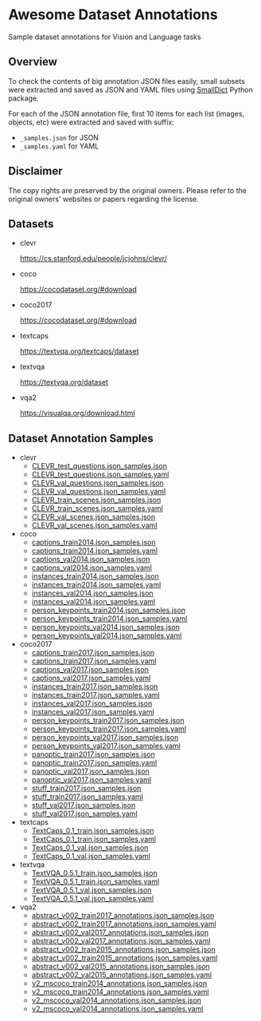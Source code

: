 # Awesome Dataset Annotations

Sample dataset annotations for Vision and Language tasks

## Overview

To check the contents of big annotation JSON files easily, small subsets were extracted and saved as JSON and YAML files using [SmallDict](https://github.com/Minyus/smalldict) Python package.

For each of the JSON annotation file, first 10 items for each list (images, objects, etc) were extracted and saved with suffix:
- `_samples.json` for JSON
- `_samples.yaml` for YAML

## Disclaimer 

The copy rights are preserved by the original owners.
Please refer to the original owners' websites or papers regarding the license.

## Datasets

- clevr

  https://cs.stanford.edu/people/jcjohns/clevr/

- coco

  https://cocodataset.org/#download

- coco2017

  https://cocodataset.org/#download

- textcaps

  https://textvqa.org/textcaps/dataset

- textvqa

  https://textvqa.org/dataset

- vqa2

  https://visualqa.org/download.html

## Dataset Annotation Samples

- clevr
  - [CLEVR_test_questions.json_samples.json](clevr/CLEVR_v1.0/questions/CLEVR_test_questions.json_samples.json)
  - [CLEVR_test_questions.json_samples.yaml](clevr/CLEVR_v1.0/questions/CLEVR_test_questions.json_samples.yaml)
  - [CLEVR_val_questions.json_samples.json](clevr/CLEVR_v1.0/questions/CLEVR_val_questions.json_samples.json)
  - [CLEVR_val_questions.json_samples.yaml](clevr/CLEVR_v1.0/questions/CLEVR_val_questions.json_samples.yaml)
  - [CLEVR_train_scenes.json_samples.json](clevr/CLEVR_v1.0/scenes/CLEVR_train_scenes.json_samples.json)
  - [CLEVR_train_scenes.json_samples.yaml](clevr/CLEVR_v1.0/scenes/CLEVR_train_scenes.json_samples.yaml)
  - [CLEVR_val_scenes.json_samples.json](clevr/CLEVR_v1.0/scenes/CLEVR_val_scenes.json_samples.json)
  - [CLEVR_val_scenes.json_samples.yaml](clevr/CLEVR_v1.0/scenes/CLEVR_val_scenes.json_samples.yaml)
- coco
  - [captions_train2014.json_samples.json](coco/annotations_trainval2014/annotations/captions_train2014.json_samples.json)
  - [captions_train2014.json_samples.yaml](coco/annotations_trainval2014/annotations/captions_train2014.json_samples.yaml)
  - [captions_val2014.json_samples.json](coco/annotations_trainval2014/annotations/captions_val2014.json_samples.json)
  - [captions_val2014.json_samples.yaml](coco/annotations_trainval2014/annotations/captions_val2014.json_samples.yaml)
  - [instances_train2014.json_samples.json](coco/annotations_trainval2014/annotations/instances_train2014.json_samples.json)
  - [instances_train2014.json_samples.yaml](coco/annotations_trainval2014/annotations/instances_train2014.json_samples.yaml)
  - [instances_val2014.json_samples.json](coco/annotations_trainval2014/annotations/instances_val2014.json_samples.json)
  - [instances_val2014.json_samples.yaml](coco/annotations_trainval2014/annotations/instances_val2014.json_samples.yaml)
  - [person_keypoints_train2014.json_samples.json](coco/annotations_trainval2014/annotations/person_keypoints_train2014.json_samples.json)
  - [person_keypoints_train2014.json_samples.yaml](coco/annotations_trainval2014/annotations/person_keypoints_train2014.json_samples.yaml)
  - [person_keypoints_val2014.json_samples.json](coco/annotations_trainval2014/annotations/person_keypoints_val2014.json_samples.json)
  - [person_keypoints_val2014.json_samples.yaml](coco/annotations_trainval2014/annotations/person_keypoints_val2014.json_samples.yaml)
- coco2017
  - [captions_train2017.json_samples.json](coco2017/annotations_trainval2017/annotations/captions_train2017.json_samples.json)
  - [captions_train2017.json_samples.yaml](coco2017/annotations_trainval2017/annotations/captions_train2017.json_samples.yaml)
  - [captions_val2017.json_samples.json](coco2017/annotations_trainval2017/annotations/captions_val2017.json_samples.json)
  - [captions_val2017.json_samples.yaml](coco2017/annotations_trainval2017/annotations/captions_val2017.json_samples.yaml)
  - [instances_train2017.json_samples.json](coco2017/annotations_trainval2017/annotations/instances_train2017.json_samples.json)
  - [instances_train2017.json_samples.yaml](coco2017/annotations_trainval2017/annotations/instances_train2017.json_samples.yaml)
  - [instances_val2017.json_samples.json](coco2017/annotations_trainval2017/annotations/instances_val2017.json_samples.json)
  - [instances_val2017.json_samples.yaml](coco2017/annotations_trainval2017/annotations/instances_val2017.json_samples.yaml)
  - [person_keypoints_train2017.json_samples.json](coco2017/annotations_trainval2017/annotations/person_keypoints_train2017.json_samples.json)
  - [person_keypoints_train2017.json_samples.yaml](coco2017/annotations_trainval2017/annotations/person_keypoints_train2017.json_samples.yaml)
  - [person_keypoints_val2017.json_samples.json](coco2017/annotations_trainval2017/annotations/person_keypoints_val2017.json_samples.json)
  - [person_keypoints_val2017.json_samples.yaml](coco2017/annotations_trainval2017/annotations/person_keypoints_val2017.json_samples.yaml)
  - [panoptic_train2017.json_samples.json](coco2017/panoptic_annotations_trainval2017/annotations/panoptic_train2017.json_samples.json)
  - [panoptic_train2017.json_samples.yaml](coco2017/panoptic_annotations_trainval2017/annotations/panoptic_train2017.json_samples.yaml)
  - [panoptic_val2017.json_samples.json](coco2017/panoptic_annotations_trainval2017/annotations/panoptic_val2017.json_samples.json)
  - [panoptic_val2017.json_samples.yaml](coco2017/panoptic_annotations_trainval2017/annotations/panoptic_val2017.json_samples.yaml)
  - [stuff_train2017.json_samples.json](coco2017/stuff_annotations_trainval2017/annotations/stuff_train2017.json_samples.json)
  - [stuff_train2017.json_samples.yaml](coco2017/stuff_annotations_trainval2017/annotations/stuff_train2017.json_samples.yaml)
  - [stuff_val2017.json_samples.json](coco2017/stuff_annotations_trainval2017/annotations/stuff_val2017.json_samples.json)
  - [stuff_val2017.json_samples.yaml](coco2017/stuff_annotations_trainval2017/annotations/stuff_val2017.json_samples.yaml)
- textcaps
  - [TextCaps_0.1_train.json_samples.json](textcaps/TextCaps_0.1_train.json_samples.json)
  - [TextCaps_0.1_train.json_samples.yaml](textcaps/TextCaps_0.1_train.json_samples.yaml)
  - [TextCaps_0.1_val.json_samples.json](textcaps/TextCaps_0.1_val.json_samples.json)
  - [TextCaps_0.1_val.json_samples.yaml](textcaps/TextCaps_0.1_val.json_samples.yaml)
- textvqa
  - [TextVQA_0.5.1_train.json_samples.json](textvqa/TextVQA_0.5.1_train.json_samples.json)
  - [TextVQA_0.5.1_train.json_samples.yaml](textvqa/TextVQA_0.5.1_train.json_samples.yaml)
  - [TextVQA_0.5.1_val.json_samples.json](textvqa/TextVQA_0.5.1_val.json_samples.json)
  - [TextVQA_0.5.1_val.json_samples.yaml](textvqa/TextVQA_0.5.1_val.json_samples.yaml)
- vqa2
  - [abstract_v002_train2017_annotations.json_samples.json](vqa2/Annotations_Binary_Train2017_abstract_v002/abstract_v002_train2017_annotations.json_samples.json)
  - [abstract_v002_train2017_annotations.json_samples.yaml](vqa2/Annotations_Binary_Train2017_abstract_v002/abstract_v002_train2017_annotations.json_samples.yaml)
  - [abstract_v002_val2017_annotations.json_samples.json](vqa2/Annotations_Binary_Val2017_abstract_v002/abstract_v002_val2017_annotations.json_samples.json)
  - [abstract_v002_val2017_annotations.json_samples.yaml](vqa2/Annotations_Binary_Val2017_abstract_v002/abstract_v002_val2017_annotations.json_samples.yaml)
  - [abstract_v002_train2015_annotations.json_samples.json](vqa2/Annotations_Train_abstract_v002/abstract_v002_train2015_annotations.json_samples.json)
  - [abstract_v002_train2015_annotations.json_samples.yaml](vqa2/Annotations_Train_abstract_v002/abstract_v002_train2015_annotations.json_samples.yaml)
  - [abstract_v002_val2015_annotations.json_samples.json](vqa2/Annotations_Val_abstract_v002/abstract_v002_val2015_annotations.json_samples.json)
  - [abstract_v002_val2015_annotations.json_samples.yaml](vqa2/Annotations_Val_abstract_v002/abstract_v002_val2015_annotations.json_samples.yaml)
  - [v2_mscoco_train2014_annotations.json_samples.json](vqa2/v2_Annotations_Train_mscoco/v2_mscoco_train2014_annotations.json_samples.json)
  - [v2_mscoco_train2014_annotations.json_samples.yaml](vqa2/v2_Annotations_Train_mscoco/v2_mscoco_train2014_annotations.json_samples.yaml)
  - [v2_mscoco_val2014_annotations.json_samples.json](vqa2/v2_Annotations_Val_mscoco/v2_mscoco_val2014_annotations.json_samples.json)
  - [v2_mscoco_val2014_annotations.json_samples.yaml](vqa2/v2_Annotations_Val_mscoco/v2_mscoco_val2014_annotations.json_samples.yaml)
